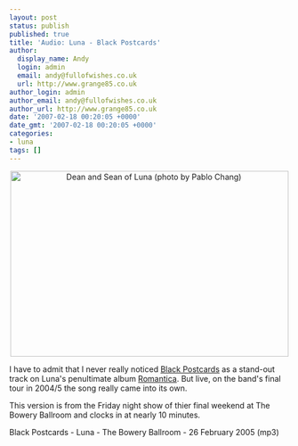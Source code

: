 ```yaml
---
layout: post
status: publish
published: true
title: 'Audio: Luna - Black Postcards'
author:
  display_name: Andy
  login: admin
  email: andy@fullofwishes.co.uk
  url: http://www.grange85.co.uk
author_login: admin
author_email: andy@fullofwishes.co.uk
author_url: http://www.grange85.co.uk
date: '2007-02-18 00:20:05 +0000'
date_gmt: '2007-02-18 00:20:05 +0000'
categories:
- luna
tags: []
---
```

<div align="center"><a href="http://www.grange85.co.uk/galaxie/index.php?type=1&id=763"><img src="https://media.fullofwishes.co.uk/02-luna/show_assets/2005-02-26/20050227_00335409.jpg" width="500" height="333" alt="Dean and Sean of Luna (photo by Pablo Chang)" style="border:none;"></a></div>
<p>I have to admit that I never really noticed <a href="http://www.grange85.co.uk/galaxie/index.php?track_id=231">Black Postcards</a> as a stand-out track on Luna's penultimate album <a href="/database/database/discography/luna/152">Romantica</a>. But live, on the band's final tour in 2004/5 the song really came into its own.</p>
<p>This version is from the Friday night show of thier final weekend at The Bowery Ballroom and clocks in at nearly 10 minutes.</p>
<p><span class="removed_link" title="http://www.box.net/shared/6zqekhfc63">Black Postcards - Luna - The Bowery Ballroom - 26 February 2005 (mp3)</span></p>
